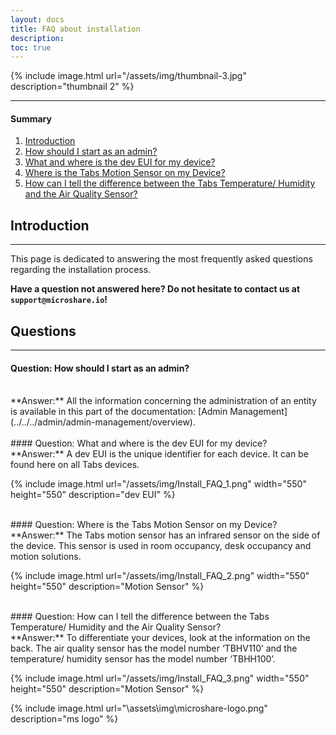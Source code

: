 ```yaml
---
layout: docs
title: FAQ about installation
description: 
toc: true
---
```


{% include image.html url="/assets/img/thumbnail-3.jpg" description="thumbnail 2" %}

---------------------------------------
#### Summary

1. [Introduction](./#introduction)
2. [How should I start as an admin?](./#question-how-should-i-start-as-an-admin)
3. [What and where is the dev EUI for my device?](./#question-what-and-where-is-the-dev-eui-for-my-device)
4. [Where is the Tabs Motion Sensor on my Device?](./#question-where-is-the-tabs-motion-sensor-on-my-device)
5. [How can I tell the difference between the Tabs Temperature/ Humidity and the Air Quality Sensor?](./#question-how-can-i-tell-the-difference-between-the-tabs-temperature-humidity-and-the-air-quality-sensor)


## Introduction
---------------------------------------

This page is dedicated to answering the most frequently asked questions regarding the installation process. 

**Have a question not answered here? Do not hesitate to contact us at `support@microshare.io`!**

## Questions
---------------------------------------

#### Question: How should I start as an admin?
<br>
**Answer:** All the information concerning the administration of an entity is available in this part of the documentation: [Admin Management](../../../admin/admin-management/overview).
<br>

<br>
#### Question: What and where is the dev EUI for my device?

<br>
**Answer:** A dev EUI is the unique identifier for each device. It can be found here on all Tabs devices.
<br>

{% include image.html url="/assets/img/Install_FAQ_1.png" width="550" height="550" description="dev EUI" %}


<br>
#### Question: Where is the Tabs Motion Sensor on my Device?

<br>
**Answer:** The Tabs motion sensor has an infrared sensor on the side of the device. This sensor is used in room occupancy, desk occupancy and motion solutions.
<br>

{% include image.html url="/assets/img/Install_FAQ_2.png" width="550" height="550" description="Motion Sensor" %}


<br>
#### Question: How can I tell the difference between the Tabs Temperature/ Humidity and the Air Quality Sensor?

<br>
**Answer:** To differentiate your devices, look at the information on the back. The air quality sensor has the model number ‘TBHV110’ and the temperature/ humidity sensor has the model number ‘TBHH100’. 
<br>

{% include image.html url="/assets/img/Install_FAQ_3.png" width="550" height="550" description="Motion Sensor" %}

{% include image.html url="\assets\img\microshare-logo.png"  description="ms logo" %}
